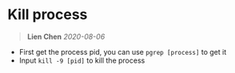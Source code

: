 # Kill process
> **Lien Chen** *2020-08-06*

* First get the process pid, you can use `pgrep [process]` to get it
* Input `kill -9 [pid]` to kill the process
